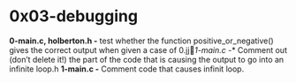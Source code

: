 # 0x03-debugging

**0-main.c, holberton.h -** test whether the function positive_or_negative() gives the correct output when given a case of 0.jj*1-main.c -** Comment out (don’t delete it!) the part of the code that is causing the output to go into an infinite loop.h
**1-main.c -** Comment code that causes infinit loop.







